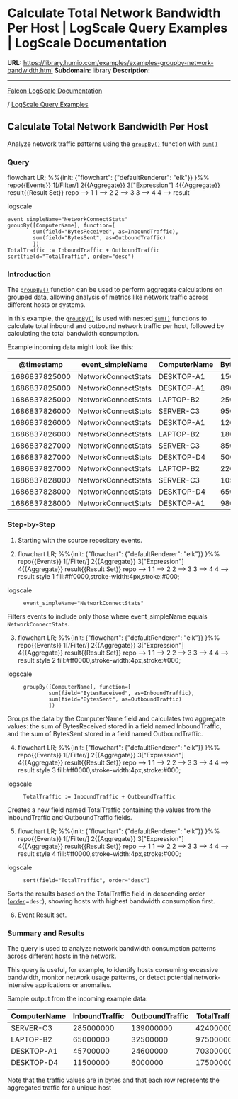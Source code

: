 # Calculate Total Network Bandwidth Per Host | LogScale Query Examples | LogScale Documentation

**URL:** https://library.humio.com/examples/examples-groupby-network-bandwidth.html
**Subdomain:** library
**Description:** 

---

[Falcon LogScale Documentation](https://library.humio.com)

/ [LogScale Query Examples](examples.html)

## Calculate Total Network Bandwidth Per Host

Analyze network traffic patterns using the [`groupBy()`](https://library.humio.com/data-analysis/functions-groupby.html) function with [`sum()`](https://library.humio.com/data-analysis/functions-sum.html)

### Query

flowchart LR; %%{init: {"flowchart": {"defaultRenderer": "elk"}} }%% repo{{Events}} 1[/Filter/] 2{{Aggregate}} 3["Expression"] 4{{Aggregate}} result{{Result Set}} repo --> 1 1 --> 2 2 --> 3 3 --> 4 4 --> result

logscale
    
    
    event_simpleName="NetworkConnectStats"
    groupBy([ComputerName], function=[
            sum(field="BytesReceived", as=InboundTraffic),
            sum(field="BytesSent", as=OutboundTraffic)
            ])
    TotalTraffic := InboundTraffic + OutboundTraffic
    sort(field="TotalTraffic", order="desc")

### Introduction

The [`groupBy()`](https://library.humio.com/data-analysis/functions-groupby.html) function can be used to perform aggregate calculations on grouped data, allowing analysis of metrics like network traffic across different hosts or systems. 

In this example, the [`groupBy()`](https://library.humio.com/data-analysis/functions-groupby.html) is used with nested [`sum()`](https://library.humio.com/data-analysis/functions-sum.html) functions to calculate total inbound and outbound network traffic per host, followed by calculating the total bandwidth consumption. 

Example incoming data might look like this: 

@timestamp| event_simpleName| ComputerName| BytesReceived| BytesSent  
---|---|---|---|---  
1686837825000| NetworkConnectStats| DESKTOP-A1| 15000000| 8500000  
1686837825000| NetworkConnectStats| DESKTOP-A1| 8900000| 4200000  
1686837825000| NetworkConnectStats| LAPTOP-B2| 25000000| 12000000  
1686837826000| NetworkConnectStats| SERVER-C3| 95000000| 45000000  
1686837826000| NetworkConnectStats| DESKTOP-A1| 12000000| 6800000  
1686837826000| NetworkConnectStats| LAPTOP-B2| 18000000| 9500000  
1686837827000| NetworkConnectStats| SERVER-C3| 85000000| 42000000  
1686837827000| NetworkConnectStats| DESKTOP-D4| 5000000| 2800000  
1686837827000| NetworkConnectStats| LAPTOP-B2| 22000000| 11000000  
1686837828000| NetworkConnectStats| SERVER-C3| 105000000| 52000000  
1686837828000| NetworkConnectStats| DESKTOP-D4| 6500000| 3200000  
1686837828000| NetworkConnectStats| DESKTOP-A1| 9800000| 5100000  
  
### Step-by-Step

  1. Starting with the source repository events.

  2. flowchart LR; %%{init: {"flowchart": {"defaultRenderer": "elk"}} }%% repo{{Events}} 1[/Filter/] 2{{Aggregate}} 3["Expression"] 4{{Aggregate}} result{{Result Set}} repo --> 1 1 --> 2 2 --> 3 3 --> 4 4 --> result style 1 fill:#ff0000,stroke-width:4px,stroke:#000;

logscale
         
         event_simpleName="NetworkConnectStats"

Filters events to include only those where event_simpleName equals `NetworkConnectStats`. 

  3. flowchart LR; %%{init: {"flowchart": {"defaultRenderer": "elk"}} }%% repo{{Events}} 1[/Filter/] 2{{Aggregate}} 3["Expression"] 4{{Aggregate}} result{{Result Set}} repo --> 1 1 --> 2 2 --> 3 3 --> 4 4 --> result style 2 fill:#ff0000,stroke-width:4px,stroke:#000;

logscale
         
         groupBy([ComputerName], function=[
                 sum(field="BytesReceived", as=InboundTraffic),
                 sum(field="BytesSent", as=OutboundTraffic)
                 ])

Groups the data by the ComputerName field and calculates two aggregate values: the sum of BytesReceived stored in a field named InboundTraffic, and the sum of BytesSent stored in a field named OutboundTraffic. 

  4. flowchart LR; %%{init: {"flowchart": {"defaultRenderer": "elk"}} }%% repo{{Events}} 1[/Filter/] 2{{Aggregate}} 3["Expression"] 4{{Aggregate}} result{{Result Set}} repo --> 1 1 --> 2 2 --> 3 3 --> 4 4 --> result style 3 fill:#ff0000,stroke-width:4px,stroke:#000;

logscale
         
         TotalTraffic := InboundTraffic + OutboundTraffic

Creates a new field named TotalTraffic containing the values from the InboundTraffic and OutboundTraffic fields. 

  5. flowchart LR; %%{init: {"flowchart": {"defaultRenderer": "elk"}} }%% repo{{Events}} 1[/Filter/] 2{{Aggregate}} 3["Expression"] 4{{Aggregate}} result{{Result Set}} repo --> 1 1 --> 2 2 --> 3 3 --> 4 4 --> result style 4 fill:#ff0000,stroke-width:4px,stroke:#000;

logscale
         
         sort(field="TotalTraffic", order="desc")

Sorts the results based on the TotalTraffic field in descending order ([_`order`_](https://library.humio.com/data-analysis/functions-sort.html#query-functions-sort-order)=`desc`), showing hosts with highest bandwidth consumption first. 

  6. Event Result set.




### Summary and Results

The query is used to analyze network bandwidth consumption patterns across different hosts in the network. 

This query is useful, for example, to identify hosts consuming excessive bandwidth, monitor network usage patterns, or detect potential network-intensive applications or anomalies. 

Sample output from the incoming example data: 

ComputerName| InboundTraffic| OutboundTraffic| TotalTraffic  
---|---|---|---  
SERVER-C3| 285000000| 139000000| 424000000  
LAPTOP-B2| 65000000| 32500000| 97500000  
DESKTOP-A1| 45700000| 24600000| 70300000  
DESKTOP-D4| 11500000| 6000000| 17500000  
  
Note that the traffic values are in bytes and that each row represents the aggregated traffic for a unique host
